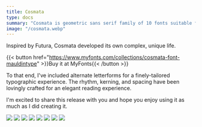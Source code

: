 ```yaml
---
title: Cosmata
type: docs
summary: "Cosmata is geometric sans serif family of 10 fonts suitable for both display and reading use."
image: "/cosmata.webp"
---
```


Inspired by Futura, Cosmata developed its own complex, unique life.

{{< button href="https://www.myfonts.com/collections/cosmata-font-mauldintype" >}}Buy it at MyFonts{{< /button >}}

To that end, I've included alternate letterforms for a finely-tailored typographic experience. The rhythm, kerning, and spacing have been lovingly crafted for an elegant reading experience.

I'm excited to share this release with you and hope you enjoy using it as much as I did creating it.

![](/cosmata-2.webp)
![](/cosmata-3.webp)
![](/cosmata-4.webp)
![](/cosmata-5.webp)
![](/cosmata-6.webp)
![](/cosmata-7.webp)
![](/cosmata-8.webp)
![](/cosmata-9.webp)